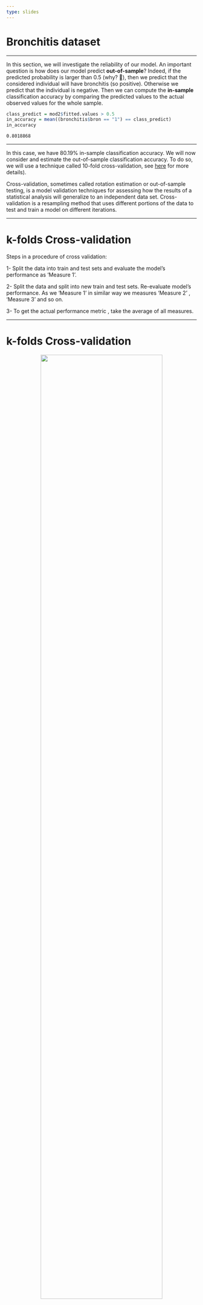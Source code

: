 ```yaml
---
type: slides
---
```


# Bronchitis dataset

---

In this section, we will investigate the reliability of our model. An important question is how does our model predict **out-of-sample**? Indeed, if the predicted probability is larger than 0.5 (why? 🤔), then we predict that the considered individual will have bronchitis (so positive). Otherwise we predict that the individual is negative. Then we can compute the **in-sample** classification accuracy by comparing the predicted values to the actual observed values for the whole sample.


```r
class_predict = mod2$fitted.values > 0.5
in_accuracy = mean((bronchitis$bron == "1") == class_predict)
in_accuracy
```

```out
0.8018868
```

---

In this case, we have 80.19% in-sample classification accuracy. We will now consider and estimate the out-of-sample classification accuracy. To do so, we will use a technique called 10-fold cross-validation, see [here](https://en.wikipedia.org/wiki/Cross-validation_(statistics)#k-fold_cross-validation) for more details).


Cross-validation, sometimes called rotation estimation or out-of-sample testing, is a model validation techniques for assessing how the results of a statistical analysis will generalize to an independent data set. Cross-validation is a resampling method that uses different portions of the data to test and train a model on different iterations. 

---

# k-folds Cross-validation


Steps in a procedure of cross validation:

1- Split the data into train and test sets and evaluate the model’s performance as ‘Measure 1’. 

2- Split the data and split into new train and test sets. Re-evaluate model’s performance. As we ‘Measure 1’ in similar way we measures ‘Measure 2’ , ‘Measure 3’ and so on.

3- To get the actual performance metric , take the average of all measures.


---
# k-folds Cross-validation

<div style="text-align:center"><img src="cv_fold.png" alt=" " width="80%"></div>

---


```r
# Make sure to install the boot package using: install.packages("boot")
library(boot)  
set.seed(1559) # For reproducibility

cost = function(resp, pred){
  mean(resp == (pred > 0.5))
}

out_accuracy = cv.glm(bronchitis, mod2, cost, K = 10)$delta[2]
out_accuracy
```

```out
0.7943663
```



In this case, we have 79.43% out-of-sample classification accuracy, which is very similar to the in-sample classification accuracy. This is because we have a large number of observations (`n=212`) compared to the number of parameters to estimate (`p=3`). This result suggests that our model is quite accurate and able to predict correctly approximately 80% of the time (which is not bad!).



---

Manual implementation of the Cross-Validation



